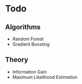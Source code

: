 # Todo

## Algorithms
- Random Forest
- Gradient Boosting

## Theory
- Information Gain
- Maximum Likelihood Estimation


